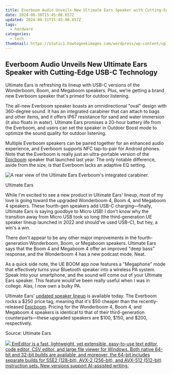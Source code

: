 ```yaml
---
title: Everboom Audio Unveils New Ultimate Ears Speaker with Cutting-Edge USB-C Technology
date: 2024-08-30T15:45:08.657Z
updated: 2024-08-31T15:45:08.657Z
tags:
  - hardware
categories:
  - tech
thumbnail: https://static1.howtogeekimages.com/wordpress/wp-content/uploads/2024/06/54-1.jpg
---
```


## Everboom Audio Unveils New Ultimate Ears Speaker with Cutting-Edge USB-C Technology

Ultimate Ears is refreshing its lineup with USB-C versions of the Wonderboom, Boom, and Megaboom speakers. Plus, we're getting a brand new Everboom speaker that's primed for outdoor listening.

 The all-new Everboom speaker boasts an omnidirectional "oval" design with 360-degree sound. It has an integrated carabiner that can attach to bags and other items, and it offers IP67 resistance for sand and water immersion (it also floats in water). Ultimate Ears promises a 20-hour battery life from the Everboom, and users can set the speaker in Outdoor Boost mode to optimize the sound quality for outdoor listening.

 Multiple Everboom speakers can be paired together for an enhanced audio experience, and Everboom supports NFC tap-to-pair for Android phones. Note that the Everboom is really just an ultra-portable version of the [Epicboom](https://instagram-video-recordings.techidaily.com/instagrams-social-filters-unfollow-guide/) speaker that launched last year. The only notable difference, aside from the size, is that Everboom lacks an adaptive EQ setting.

![A rear view of the Ultimate Ears Everboom's integrated carabiner.](https://static1.howtogeekimages.com/wordpress/wp-content/uploads/2024/06/53.jpg) 

Ultimate Ears

 While I'm excited to see a new product in Ultimate Ears' lineup, most of my love is going toward the upgraded Wonderboom 4, Boom 4, and Megaboom 4 speakers. These fourth-gen speakers add USB-C charging—finally, Ultimate Ears is saying goodbye to Micro USB! I don't know why the transition away from Micro USB took so long (the third-generation UE speaker lineup launched in 2022 and should've used USB-C), but hey, a win's a win.

 There don't appear to be any other major improvements in the fourth-generation Wonderboom, Boom, or Megaboom speakers. Ultimate Ears says that the Boom 4 and Megaboom 4 offer an improved "deep bass" response, and the Wonderboom 4 has a new podcast mode. Neat.

 As a quick side note, the UE BOOM app now features a "Megaphone" mode that effectively turns your Bluetooth speaker into a wireless PA system. Speak into your smartphone, and the sound will come out of your Ultimate Ears speaker. This feature would've been really useful when I was in college. Alas, I now own a bulky PA.

 Ultimate Ears' [updated speaker lineup](https://us.ultimateears.com/collections/speakers) is available today. The Everboom rocks a $250 price tag, meaning that it's $50 cheaper than the recently-released [Epicboom](https://instagram-video-recordings.techidaily.com/instagrams-social-filters-unfollow-guide/). Pricing for the Wonderboom 4, Boom 4, and Megaboom 4 speakers is identical to that of their third-generation counterparts—these upgraded speakers are $100, $150, and $200, respectively.

 Source: Ultimate Ears

<ins class="adsbygoogle"
     style="display:block"
     data-ad-format="autorelaxed"
     data-ad-client="ca-pub-7571918770474297"
     data-ad-slot="1223367746"></ins>



<ins class="adsbygoogle"
     style="display:block"
     data-ad-client="ca-pub-7571918770474297"
     data-ad-slot="8358498916"
     data-ad-format="auto"
     data-full-width-responsive="true"></ins>



<!-- affiliate ads begin -->
<a href="https://shop.emeditor.com/order/checkout.php?PRODS=4610657&QTY=1&AFFILIATE=108875&CART=1"><img src="https://www.emeditor.com/wp-content/uploads/2024/06/emeditor_chat_ai.png" border="0">
EmEditor is a fast, lightweight, yet extensible, easy-to-use text editor, code editor, CSV editor, and large file viewer for Windows. Both native 64-bit and 32-bit builds are available, and moreover, the 64-bit includes separate builds for SSE2 (128-bit), AVX-2 (256-bit), and AVX-512 (512-bit) instruction sets. New versions support AI-assisted writing.</a>
<!-- affiliate ads end -->